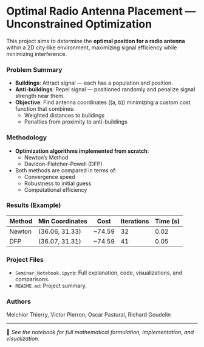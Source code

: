 # Optimal Radio Antenna Placement — Unconstrained Optimization

This project aims to determine the **optimal position for a radio antenna** within a 2D city-like environment, maximizing signal efficiency while minimizing interference.

### Problem Summary

- **Buildings**: Attract signal — each has a population and position.
- **Anti-buildings**: Repel signal — positioned randomly and penalize signal strength near them.
- **Objective**: Find antenna coordinates \((a, b)\) minimizing a custom cost function that combines:
  - Weighted distances to buildings
  - Penalties from proximity to anti-buildings

### Methodology

- **Optimization algorithms implemented from scratch**:
  - Newton’s Method
  - Davidon-Fletcher-Powell (DFP)
- Both methods are compared in terms of:
  - Convergence speed
  - Robustness to initial guess
  - Computational efficiency

### Results (Example)

| Method | Min Coordinates      | Cost    | Iterations | Time (s) |
|--------|----------------------|---------|------------|----------|
| Newton | (36.06, 31.33)       | ~74.59  | 32         | 0.02     |
| DFP    | (36.07, 31.31)       | ~74.59  | 41         | 0.05     |

### Project Files

- `Seminar_Notebook.ipynb`: Full explanation, code, visualizations, and comparisons.
- `README.md`: Project summary.

### Authors

Melchior Thierry, Victor Pierron, Oscar Pastural, Richard Goudelin

---

📎 *See the notebook for full mathematical formulation, implementation, and visualization.*
